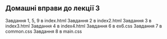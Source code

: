 ## Домашні вправи до лекції 3

Завдання 1, 5, 9 в index.html
Завдання 2 в index2.html
Завдання 3 в index3.html
Завдання 4 в index4.html
Завдання 6 в ex6.css
Завдання 7 в common.css
Завдання 8 в main.css
